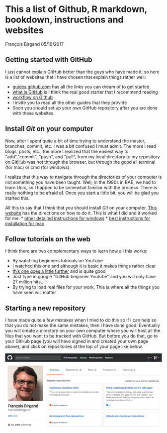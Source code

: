 This a list of Github, R markdown, bookdown, instructions and websites
================
François Birgand
05/10/2017

Getting started with GitHub
---------------------------

I just cannot explain GitHub better than the guys who have made it, so here is a list of websites that I have chosen that explain things rather well:

-   [guides.github.com](https://guides.github.com) has all the links you can dream of to get started
-   [what is GitHub](https://guides.github.com/activities/hello-world/) is I think the real good starter that I recommend reading
-   [workflow on Github](https://guides.github.com/features/pages/)
-   I invite you to read all the other guides that they provide
-   Soon you should set up your own GitHub repository after you are done with these websites

Install *Git* on your computer
------------------------------

Now, after I spent quite a bit of time trying to understand the master, branches, commit, etc. I was a bit confused I must admit. The more I read blogs, posts, etc., the more I realized that the easiest way to "add","commit", "push", and "pull", from my local directory to my repository on GitHub was not through the browser, but through the good all terminal (for mac) or cmd (for windows).

I realize that this way to navigate through the directories of your computer is not something you have been taught. Well, in the 1990s in BAE, we had to learn Unix, so I happen to be somewhat familiar with the process. There is really nothing to be afraid of. Once you start a little bit, you will be glad you started this.

All this to say that I think that you should install *Git* on your computer. [This website](https://gist.github.com/derhuerst/1b15ff4652a867391f03) has the directions on how to do it. This is what I did and it worked for me. \* [other detailed instructions for windows](http://lauraliparulo.altervista.org/github-working-with-the-git-command-line-on-windows/) \* [best instructions for installation for mac](https://github.com/blog/1510-installing-git-from-github-for-mac)

Follow tutorials on the web
---------------------------

I think there are two complementary ways to learn how all this works:

-   By watching beginners tutorials on YouTube
-   [I watched this one](https://www.youtube.com/watch?v=0fKg7e37bQE) and although it is basic it makes things rather clear
-   [this one goes a little further](https://www.youtube.com/watch?v=HVsySz-h9r4) and is quite good
-   Just type in google "GitHub beginner Youtube" and you will only have 27 million hits...!
-   By trying to load real files for your work. This is where all the things you have seen will matter

Starting a new repository
-------------------------

I have made quite a few mistakes when I tried to do this so if I can help so that you do not make the same mistakes, then I have done good! Eventually you will create a directory on your own computer where you will host all the files that you want to be tracked with GitHub. But before you do that, go to your GitHub page (you will have signed in and created your own page above), and click on repositories at the top of your page like below.

![alt text](https://github.com/francoisbirgand/Github-and-markdown-instructions/blob/master/GitHub_main_page.png "myGitHub page")
